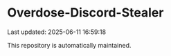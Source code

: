 # Overdose-Discord-Stealer

Last updated: 2025-06-11 16:59:18

This repository is automatically maintained.
